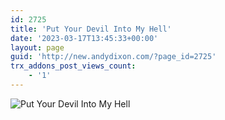 ```yaml
---
id: 2725
title: 'Put Your Devil Into My Hell'
date: '2023-03-17T13:45:33+00:00'
layout: page
guid: 'http://new.andydixon.com/?page_id=2725'
trx_addons_post_views_count:
    - '1'
---
```


![Put Your Devil Into My Hell](https://i0.wp.com/assets.g8x2.ldn.idrivee2-23.com/posters/Put%20Your%20Devil%20Into%20My%20Hell%2001.jpg?w=1200&ssl=1 "Put Your Devil Into My Hell")